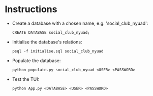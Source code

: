# Instructions

* Create a database with a chosen name, e.g. 'social\_club\_nyuad':
	```
	CREATE DATABASE social_club_nyuad;
	```

* Initialise the database's relations:
	```
	psql -f initialise.sql social_club_nyuad
	```

* Populate the database:
	```	
	python populate.py social_club_nyuad <USER> <PASSWORD>
	```
* Test the TUI:
	```
	python App.py <DATABASE> <USER> <PASSWORD>
	```
